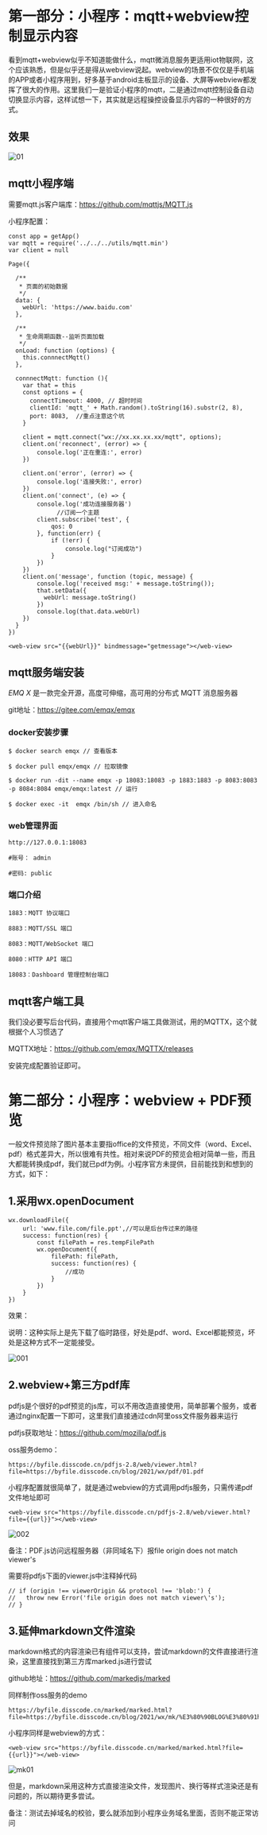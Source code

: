 
# 第一部分：小程序：mqtt+webview控制显示内容

看到mqtt+webview似乎不知道能做什么，mqtt微消息服务更适用iot物联网，这个应该熟悉，但是似乎还是得从webview说起。webview的场景不仅仅是手机端的APP或者小程序用到，好多基于android主板显示的设备、大屏等webview都发挥了很大的作用。这里我们一是验证小程序的mqtt，二是通过mqtt控制设备自动切换显示内容，这样试想一下，其实就是远程操控设备显示内容的一种很好的方式。

## 效果

![01](https://ossbao.oss-cn-qingdao.aliyuncs.com/blog/2021/wx/mq/mqtt.gif)

## mqtt小程序端

需要mqtt.js客户端库：https://github.com/mqttjs/MQTT.js

小程序配置：

```
const app = getApp()
var mqtt = require('../../../utils/mqtt.min')
var client = null

Page({

  /**
   * 页面的初始数据
   */
  data: {
    webUrl: 'https://www.baidu.com'
  },

  /**
   * 生命周期函数--监听页面加载
   */
  onLoad: function (options) {
    this.connnectMqtt()
  },

  connnectMqtt: function (){
    var that = this
    const options = {
      connectTimeout: 4000, // 超时时间
      clientId: 'mqtt_' + Math.random().toString(16).substr(2, 8),
      port: 8083,  //重点注意这个坑
    }

    client = mqtt.connect("wx://xx.xx.xx.xx/mqtt", options);
    client.on('reconnect', (error) => {
        console.log('正在重连:', error)
    })

    client.on('error', (error) => {
        console.log('连接失败:', error)
    })
    client.on('connect', (e) => {
        console.log('成功连接服务器')
  　　　　　　　//订阅一个主题
        client.subscribe('test', {
            qos: 0
        }, function(err) {
            if (!err) {
                console.log("订阅成功")
            }
        })
    })
    client.on('message', function (topic, message) {
        console.log('received msg:' + message.toString());
        that.setData({
          webUrl: message.toString()
        })
        console.log(that.data.webUrl)
    })
  } 
})
```

```
<web-view src="{{webUrl}}" bindmessage="getmessage"></web-view>
```

## mqtt服务端安装

*EMQ X* 是一款完全开源，高度可伸缩，高可用的分布式 MQTT 消息服务器

git地址：https://gitee.com/emqx/emqx

### docker安装步骤

```
$ docker search emqx // 查看版本
```

```
$ docker pull emqx/emqx // 拉取镜像
```

```
$ docker run -dit --name emqx -p 18083:18083 -p 1883:1883 -p 8083:8083 -p 8084:8084 emqx/emqx:latest // 运行
```

```
$ docker exec -it  emqx /bin/sh // 进入命名
```

### web管理界面

`http://127.0.0.1:18083`

`#账号： admin`

`#密码: public`

### 端口介绍

`1883：MQTT 协议端口`

`8883：MQTT/SSL 端口`

`8083：MQTT/WebSocket 端口`

`8080：HTTP API 端口`

`18083：Dashboard 管理控制台端口`

## mqtt客户端工具

我们没必要写后台代码，直接用个mqtt客户端工具做测试，用的MQTTX，这个就根据个人习惯选了

MQTTX地址：https://github.com/emqx/MQTTX/releases

安装完成配置验证即可。


# 第二部分：小程序：webview + PDF预览

一般文件预览除了图片基本主要指office的文件预览，不同文件（word、Excel、pdf）格式差异大，所以很难有共性。相对来说PDF的预览会相对简单一些，而且大都能转换成pdf，我们就已pdf为例。小程序官方未提供，目前能找到和想到的方式，如下：

## 1.采用wx.openDocument

```
wx.downloadFile({
    url: 'www.file.com/file.ppt',//可以是后台传过来的路径
    success: function(res) {
        const filePath = res.tempFilePath
        wx.openDocument({
            filePath: filePath,
            success: function(res) {
                //成功
            }
        })
    }
})
```

效果：

说明：这种实际上是先下载了临时路径，好处是pdf、word、Excel都能预览，坏处是这种方式不一定能接受。

![001](https://ossbao.oss-cn-qingdao.aliyuncs.com/blog/2021/wx/pdf/pdf001.jpg)

## 2.webview+第三方pdf库

pdfjs是个很好的pdf预览的js库，可以不用改造直接使用，简单部署个服务，或者通过nginx配置一下即可，这里我们直接通过cdn阿里oss文件服务器来运行

pdfjs获取地址：https://github.com/mozilla/pdf.js

oss服务demo：

```
https://byfile.disscode.cn/pdfjs-2.8/web/viewer.html?file=https://byfile.disscode.cn/blog/2021/wx/pdf/01.pdf
```

小程序配置就很简单了，就是通过webview的方式调用pdfjs服务，只需传递pdf文件地址即可

```
<web-view src="https://byfile.disscode.cn/pdfjs-2.8/web/viewer.html?file={{url}}"></web-view>
```

![002](https://ossbao.oss-cn-qingdao.aliyuncs.com/blog/2021/wx/pdf/pdf002.jpg)

备注：PDF.js访问远程服务器（非同域名下）报file origin does not match viewer's

需要将pdfjs下面的viewer.js中注释掉代码

```
// if (origin !== viewerOrigin && protocol !== 'blob:') {
//   throw new Error('file origin does not match viewer\'s');
// }
```

## 3.延伸markdown文件渲染

markdown格式的内容渲染已有组件可以支持，尝试markdown的文件直接进行渲染，这里直接找到第三方库marked.js进行尝试

github地址：https://github.com/markedjs/marked

同样制作oss服务的demo

```
https://byfile.disscode.cn/marked/marked.html?file=https://byfile.disscode.cn/blog/2021/wx/mk/%E3%80%90BLOG%E3%80%91hexo%E6%90%AD%E5%BB%BAblog%E6%95%99%E7%A8%8B.md
```

小程序同样是webview的方式：

```
<web-view src="https://byfile.disscode.cn/marked/marked.html?file={{url}}"></web-view>
```

![mk01](https://ossbao.oss-cn-qingdao.aliyuncs.com/blog/2021/wx/mk/mk01.jpg)

但是，markdown采用这种方式直接渲染文件，发现图片、换行等样式渲染还是有问题的，所以期待更多尝试。

备注：测试去掉域名的校验，要么就添加到小程序业务域名里面，否则不能正常访问

